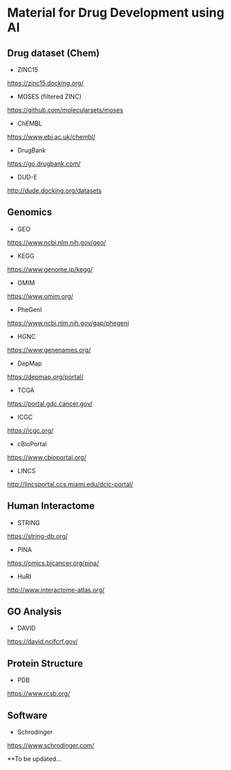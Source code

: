 # Material for Drug Development using AI

## Drug dataset (Chem)
- ZINC15

https://zinc15.docking.org/

- MOSES (filtered ZINC)

https://github.com/molecularsets/moses

- ChEMBL

https://www.ebi.ac.uk/chembl/

- DrugBank

https://go.drugbank.com/

- DUD-E

http://dude.docking.org/datasets

## Genomics
- GEO

https://www.ncbi.nlm.nih.gov/geo/

- KEGG 

https://www.genome.jp/kegg/

- OMIM

https://www.omim.org/

- PheGenI

https://www.ncbi.nlm.nih.gov/gap/phegeni

- HGNC

https://www.genenames.org/

- DepMap

https://depmap.org/portal/

- TCGA

https://portal.gdc.cancer.gov/

- ICGC

https://icgc.org/

- cBioPortal

https://www.cbioportal.org/

- LINCS

http://lincsportal.ccs.miami.edu/dcic-portal/

## Human Interactome
- STRING

https://string-db.org/

- PINA

https://omics.bjcancer.org/pina/

- HuRI

http://www.interactome-atlas.org/


## GO Analysis
- DAVID

https://david.ncifcrf.gov/


## Protein Structure 
- PDB

https://www.rcsb.org/

## Software
- Schrodinger

https://www.schrodinger.com/



**To be updated...
